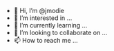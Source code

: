 - 👋 Hi, I’m @jmodie
- 👀 I’m interested in ...
- 🌱 I’m currently learning ...
- 💞️ I’m looking to collaborate on ...
- 📫 How to reach me ...

<!---
jmodie/jmodie is a ✨ special ✨ repository because its `README.md` (this file) appears on your GitHub profile.
You can click the Preview link to take a look at your changes.
--->
